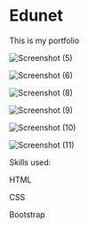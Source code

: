 # Edunet
This is my portfolio


![Screenshot (5)](https://github.com/bhosalesraya/Edunet/assets/78893532/a18db648-2c4b-46cb-88ca-afac2e3debf8)

![Screenshot (6)](https://github.com/bhosalesraya/Edunet/assets/78893532/7e7f591c-a63d-4f76-897e-5e8514a559af)


![Screenshot (8)](https://github.com/bhosalesraya/Edunet/assets/78893532/a325dfd8-7436-4db5-847d-9a02144fd6d7)


![Screenshot (9)](https://github.com/bhosalesraya/Edunet/assets/78893532/19e504af-5f8f-4967-b62f-3bc4e21dfd39)


![Screenshot (10)](https://github.com/bhosalesraya/Edunet/assets/78893532/91b34e9f-29b1-402b-bbdb-bc6d2122cf5a)


![Screenshot (11)](https://github.com/bhosalesraya/Edunet/assets/78893532/8385e95d-9c55-471f-9529-189387967684)

Skills used:

HTML

CSS

Bootstrap
